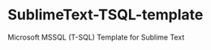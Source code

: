 SublimeText-TSQL-template
=========================

Microsoft MSSQL (T-SQL) Template for Sublime Text
